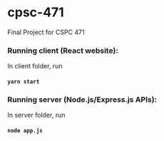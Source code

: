 # cpsc-471
Final Project for CSPC 471



### Running client (React website):

In client folder, run
#### `yarn start`


### Running server (Node.js/Express.js APIs):
 
In server folder, run
#### `node app.js`
